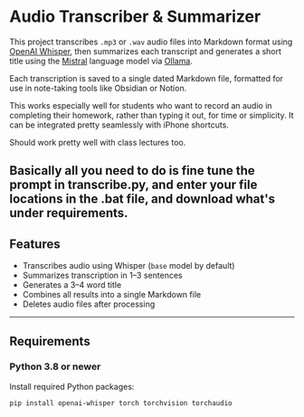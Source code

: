 
# Audio Transcriber & Summarizer

This project transcribes `.mp3` or `.wav` audio files into Markdown format using [OpenAI Whisper](https://github.com/openai/whisper), then summarizes each transcript and generates a short title using the [Mistral](https://ollama.com/library/mistral) language model via [Ollama](https://ollama.com).

Each transcription is saved to a single dated Markdown file, formatted for use in note-taking tools like Obsidian or Notion. 

This works especially well for students who want to record an audio in completing their homework, rather than typing it out, for time or simplicity. It can be integrated pretty seamlessly with iPhone shortcuts. 

Should work pretty well with class lectures too. 

Basically all you need to do is fine tune the prompt in transcribe.py, and enter your file locations in the .bat file, and download what's under requirements. 
---

## Features

- Transcribes audio using Whisper (`base` model by default)
- Summarizes transcription in 1–3 sentences
- Generates a 3–4 word title
- Combines all results into a single Markdown file
- Deletes audio files after processing

---

## Requirements

### Python 3.8 or newer

Install required Python packages:
```bash
pip install openai-whisper torch torchvision torchaudio
